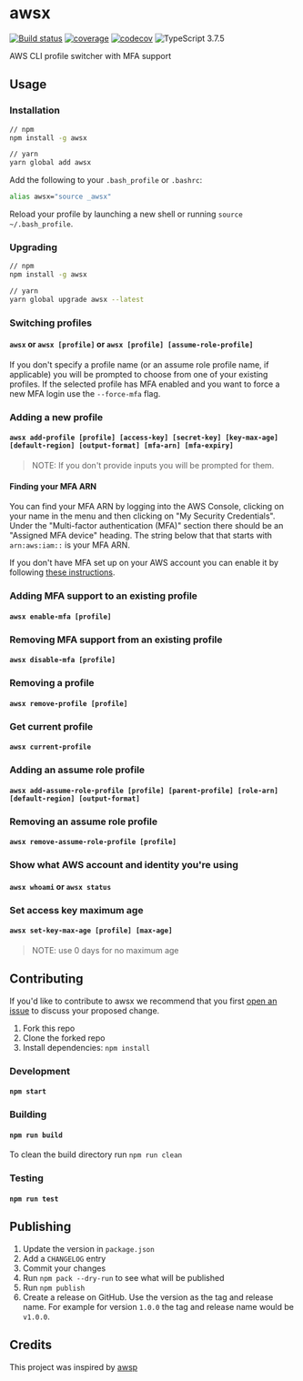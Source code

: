 # awsx

[![Build status](https://github.com/neofinancial/awsx/workflows/CI/badge.svg)](https://github.com/neofinancial/awsx/actions)
[![coverage](https://coverage.neotools.ca/api/badge/master/8LyR37NYnCX435oEgidAJ3)](https://coverage.neotools.ca/coverage/neofinancial/awsx)
[![codecov](https://codecov.io/gh/neofinancial/awsx/branch/master/graph/badge.svg)](https://codecov.io/gh/neofinancial/awsx)
![TypeScript 3.7.5](https://img.shields.io/badge/TypeScript-3.7.5-brightgreen.svg)

AWS CLI profile switcher with MFA support

## Usage

### Installation

```sh
// npm
npm install -g awsx

// yarn
yarn global add awsx
```

Add the following to your `.bash_profile` or `.bashrc`:

```sh
alias awsx="source _awsx"
```

Reload your profile by launching a new shell or running `source ~/.bash_profile`.

### Upgrading

```sh
// npm
npm install -g awsx

// yarn
yarn global upgrade awsx --latest
```

### Switching profiles

#### `awsx` or `awsx [profile]` or `awsx [profile] [assume-role-profile]`

If you don't specify a profile name (or an assume role profile name, if applicable) you will be prompted to choose from one of your existing profiles. If the selected profile has MFA enabled and you want to force a new MFA login use the `--force-mfa` flag.

### Adding a new profile

#### `awsx add-profile [profile] [access-key] [secret-key] [key-max-age] [default-region] [output-format] [mfa-arn] [mfa-expiry]`

> NOTE: If you don't provide inputs you will be prompted for them.

#### Finding your MFA ARN

You can find your MFA ARN by logging into the AWS Console, clicking on your name in the menu and then clicking on "My Security Credentials". Under the "Multi-factor authentication (MFA)" section there should be an "Assigned MFA device" heading. The string below that that starts with `arn:aws:iam::` is your MFA ARN.

If you don't have MFA set up on your AWS account you can enable it by following [these instructions](https://docs.aws.amazon.com/IAM/latest/UserGuide/id_credentials_mfa_enable_virtual.html).

### Adding MFA support to an existing profile

#### `awsx enable-mfa [profile]`

### Removing MFA support from an existing profile

#### `awsx disable-mfa [profile]`

### Removing a profile

#### `awsx remove-profile [profile]`

### Get current profile

#### `awsx current-profile`

### Adding an assume role profile

#### `awsx add-assume-role-profile [profile] [parent-profile] [role-arn] [default-region] [output-format]`

### Removing an assume role profile

#### `awsx remove-assume-role-profile [profile]`

### Show what AWS account and identity you're using

#### `awsx whoami` or `awsx status`

### Set access key maximum age

#### `awsx set-key-max-age [profile] [max-age]`

> NOTE: use 0 days for no maximum age

## Contributing

If you'd like to contribute to awsx we recommend that you first [open an issue](https://github.com/neofinancial/awsx/issues) to discuss your proposed change.

1. Fork this repo
1. Clone the forked repo
1. Install dependencies: `npm install`

### Development

#### `npm start`

### Building

#### `npm run build`

To clean the build directory run `npm run clean`

### Testing

#### `npm run test`

## Publishing

1. Update the version in `package.json`
1. Add a `CHANGELOG` entry
1. Commit your changes
1. Run `npm pack --dry-run` to see what will be published
1. Run `npm publish`
1. Create a release on GitHub. Use the version as the tag and release name. For example for version `1.0.0` the tag and release name would be `v1.0.0`.

## Credits

This project was inspired by [awsp](https://github.com/johnnyopao/awsp)
